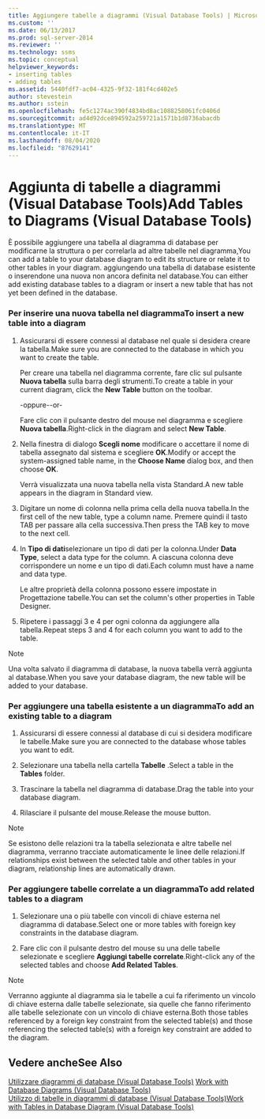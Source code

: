 ```yaml
---
title: Aggiungere tabelle a diagrammi (Visual Database Tools) | Microsoft Docs
ms.custom: ''
ms.date: 06/13/2017
ms.prod: sql-server-2014
ms.reviewer: ''
ms.technology: ssms
ms.topic: conceptual
helpviewer_keywords:
- inserting tables
- adding tables
ms.assetid: 5440fdf7-ac04-4325-9f32-181f4cd402e5
author: stevestein
ms.author: sstein
ms.openlocfilehash: fe5c1274ac390f4834bd8ac1088258061fc0406d
ms.sourcegitcommit: ad4d92dce894592a259721a1571b1d8736abacdb
ms.translationtype: MT
ms.contentlocale: it-IT
ms.lasthandoff: 08/04/2020
ms.locfileid: "87629141"
---
```

# <a name="add-tables-to-diagrams-visual-database-tools"></a><span data-ttu-id="5a0dc-102">Aggiunta di tabelle a diagrammi (Visual Database Tools)</span><span class="sxs-lookup"><span data-stu-id="5a0dc-102">Add Tables to Diagrams (Visual Database Tools)</span></span>
  <span data-ttu-id="5a0dc-103">È possibile aggiungere una tabella al diagramma di database per modificarne la struttura o per correlarla ad altre tabelle nel diagramma,</span><span class="sxs-lookup"><span data-stu-id="5a0dc-103">You can add a table to your database diagram to edit its structure or relate it to other tables in your diagram.</span></span> <span data-ttu-id="5a0dc-104">aggiungendo una tabella di database esistente o inserendone una nuova non ancora definita nel database.</span><span class="sxs-lookup"><span data-stu-id="5a0dc-104">You can either add existing database tables to a diagram or insert a new table that has not yet been defined in the database.</span></span>  
  
### <a name="to-insert-a-new-table-into-a-diagram"></a><span data-ttu-id="5a0dc-105">Per inserire una nuova tabella nel diagramma</span><span class="sxs-lookup"><span data-stu-id="5a0dc-105">To insert a new table into a diagram</span></span>  
  
1.  <span data-ttu-id="5a0dc-106">Assicurarsi di essere connessi al database nel quale si desidera creare la tabella.</span><span class="sxs-lookup"><span data-stu-id="5a0dc-106">Make sure you are connected to the database in which you want to create the table.</span></span>  
  
     <span data-ttu-id="5a0dc-107">Per creare una tabella nel diagramma corrente, fare clic sul pulsante **Nuova tabella** sulla barra degli strumenti.</span><span class="sxs-lookup"><span data-stu-id="5a0dc-107">To create a table in your current diagram, click the **New Table** button on the toolbar.</span></span>  
  
     <span data-ttu-id="5a0dc-108">-oppure-</span><span class="sxs-lookup"><span data-stu-id="5a0dc-108">-or-</span></span>  
  
     <span data-ttu-id="5a0dc-109">Fare clic con il pulsante destro del mouse nel diagramma e scegliere **Nuova tabella**.</span><span class="sxs-lookup"><span data-stu-id="5a0dc-109">Right-click in the diagram and select **New Table**.</span></span>  
  
2.  <span data-ttu-id="5a0dc-110">Nella finestra di dialogo **Scegli nome** modificare o accettare il nome di tabella assegnato dal sistema e scegliere **OK**.</span><span class="sxs-lookup"><span data-stu-id="5a0dc-110">Modify or accept the system-assigned table name, in the **Choose Name** dialog box, and then choose **OK**.</span></span>  
  
     <span data-ttu-id="5a0dc-111">Verrà visualizzata una nuova tabella nella vista Standard.</span><span class="sxs-lookup"><span data-stu-id="5a0dc-111">A new table appears in the diagram in Standard view.</span></span>  
  
3.  <span data-ttu-id="5a0dc-112">Digitare un nome di colonna nella prima cella della nuova tabella.</span><span class="sxs-lookup"><span data-stu-id="5a0dc-112">In the first cell of the new table, type a column name.</span></span> <span data-ttu-id="5a0dc-113">Premere quindi il tasto TAB per passare alla cella successiva.</span><span class="sxs-lookup"><span data-stu-id="5a0dc-113">Then press the TAB key to move to the next cell.</span></span>  
  
4.  <span data-ttu-id="5a0dc-114">In **Tipo di dati**selezionare un tipo di dati per la colonna.</span><span class="sxs-lookup"><span data-stu-id="5a0dc-114">Under **Data Type**, select a data type for the column.</span></span> <span data-ttu-id="5a0dc-115">A ciascuna colonna deve corrispondere un nome e un tipo di dati.</span><span class="sxs-lookup"><span data-stu-id="5a0dc-115">Each column must have a name and data type.</span></span>  
  
     <span data-ttu-id="5a0dc-116">Le altre proprietà della colonna possono essere impostate in Progettazione tabelle.</span><span class="sxs-lookup"><span data-stu-id="5a0dc-116">You can set the column's other properties in Table Designer.</span></span>  
  
5.  <span data-ttu-id="5a0dc-117">Ripetere i passaggi 3 e 4 per ogni colonna da aggiungere alla tabella.</span><span class="sxs-lookup"><span data-stu-id="5a0dc-117">Repeat steps 3 and 4 for each column you want to add to the table.</span></span>  
  
> [!NOTE]  
>  <span data-ttu-id="5a0dc-118">Una volta salvato il diagramma di database, la nuova tabella verrà aggiunta al database.</span><span class="sxs-lookup"><span data-stu-id="5a0dc-118">When you save your database diagram, the new table will be added to your database.</span></span>  
  
### <a name="to-add-an-existing-table-to-a-diagram"></a><span data-ttu-id="5a0dc-119">Per aggiungere una tabella esistente a un diagramma</span><span class="sxs-lookup"><span data-stu-id="5a0dc-119">To add an existing table to a diagram</span></span>  
  
1.  <span data-ttu-id="5a0dc-120">Assicurarsi di essere connessi al database di cui si desidera modificare le tabelle.</span><span class="sxs-lookup"><span data-stu-id="5a0dc-120">Make sure you are connected to the database whose tables you want to edit.</span></span>  
  
2.  <span data-ttu-id="5a0dc-121">Selezionare una tabella nella cartella **Tabelle** .</span><span class="sxs-lookup"><span data-stu-id="5a0dc-121">Select a table in the **Tables** folder.</span></span>  
  
3.  <span data-ttu-id="5a0dc-122">Trascinare la tabella nel diagramma di database.</span><span class="sxs-lookup"><span data-stu-id="5a0dc-122">Drag the table into your database diagram.</span></span>  
  
4.  <span data-ttu-id="5a0dc-123">Rilasciare il pulsante del mouse.</span><span class="sxs-lookup"><span data-stu-id="5a0dc-123">Release the mouse button.</span></span>  
  
> [!NOTE]  
>  <span data-ttu-id="5a0dc-124">Se esistono delle relazioni tra la tabella selezionata e altre tabelle nel diagramma, verranno tracciate automaticamente le linee delle relazioni.</span><span class="sxs-lookup"><span data-stu-id="5a0dc-124">If relationships exist between the selected table and other tables in your diagram, relationship lines are automatically drawn.</span></span>  
  
### <a name="to-add-related-tables-to-a-diagram"></a><span data-ttu-id="5a0dc-125">Per aggiungere tabelle correlate a un diagramma</span><span class="sxs-lookup"><span data-stu-id="5a0dc-125">To add related tables to a diagram</span></span>  
  
1.  <span data-ttu-id="5a0dc-126">Selezionare una o più tabelle con vincoli di chiave esterna nel diagramma di database.</span><span class="sxs-lookup"><span data-stu-id="5a0dc-126">Select one or more tables with foreign key constraints in the database diagram.</span></span>  
  
2.  <span data-ttu-id="5a0dc-127">Fare clic con il pulsante destro del mouse su una delle tabelle selezionate e scegliere **Aggiungi tabelle correlate**.</span><span class="sxs-lookup"><span data-stu-id="5a0dc-127">Right-click any of the selected tables and choose **Add Related Tables**.</span></span>  
  
> [!NOTE]  
>  <span data-ttu-id="5a0dc-128">Verranno aggiunte al diagramma sia le tabelle a cui fa riferimento un vincolo di chiave esterna dalle tabelle selezionate, sia quelle che fanno riferimento alle tabelle selezionate con un vincolo di chiave esterna.</span><span class="sxs-lookup"><span data-stu-id="5a0dc-128">Both those tables referenced by a foreign key constraint from the selected table(s) and those referencing the selected table(s) with a foreign key constraint are added to the diagram.</span></span>  
  
## <a name="see-also"></a><span data-ttu-id="5a0dc-129">Vedere anche</span><span class="sxs-lookup"><span data-stu-id="5a0dc-129">See Also</span></span>  
 <span data-ttu-id="5a0dc-130">[Utilizzare diagrammi di database &#40;Visual Database Tools&#41;](visual-database-tools.md) </span><span class="sxs-lookup"><span data-stu-id="5a0dc-130">[Work with Database Diagrams &#40;Visual Database Tools&#41;](visual-database-tools.md) </span></span>  
 [<span data-ttu-id="5a0dc-131">Utilizzo di tabelle in diagrammi di database &#40;Visual Database Tools&#41;</span><span class="sxs-lookup"><span data-stu-id="5a0dc-131">Work with Tables in Database Diagram &#40;Visual Database Tools&#41;</span></span>](work-with-tables-in-database-diagram-visual-database-tools.md)  
  
  
